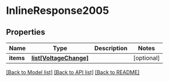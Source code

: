 # InlineResponse2005

## Properties
Name | Type | Description | Notes
------------ | ------------- | ------------- | -------------
**items** | [**list[VoltageChange]**](VoltageChange.md) |  | [optional] 

[[Back to Model list]](../README.md#documentation-for-models) [[Back to API list]](../README.md#documentation-for-api-endpoints) [[Back to README]](../README.md)

